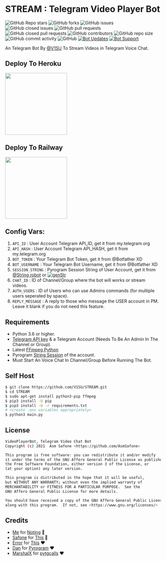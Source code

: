 # STREAM : Telegram Video Player Bot
![GitHub Repo stars](https://img.shields.io/github/stars/V1SU/STREAM?color=blue&style=flat)
![GitHub forks](https://img.shields.io/github/forks/V1SU/STREAM?color=green&style=flat)
![GitHub issues](https://img.shields.io/github/issues/V1SU/STREAM)
![GitHub closed issues](https://img.shields.io/github/issues-closed/V1SU/STREAM)
![GitHub pull requests](https://img.shields.io/github/issues-pr/V1SU/STREAM)
![GitHub closed pull requests](https://img.shields.io/github/issues-pr-closed/V1SU/STREAM)
![GitHub contributors](https://img.shields.io/github/contributors/V1SU/STREAM?style=flat)
![GitHub repo size](https://img.shields.io/github/repo-size/V1SU/STREAM?color=red)
![GitHub commit activity](https://img.shields.io/github/commit-activity/m/V1SU/STREAM)
![GitHub](https://img.shields.io/github/license/V1SU/STREAM)
[![Bot Updates](https://img.shields.io/badge/VideoPlayerBot-Updates%20Channel-green)](https://t.me/TrixieMusic)
[![Bot Support](https://img.shields.io/badge/VideoPlayerBot-Support%20Group-blue)](https://t.me/IndicSupport)

An Telegram Bot By [@V1SU](https://t.me/xxvasu) To Stream Videos in Telegram Voice Chat.


## Deploy To Heroku

<p><a href="https://heroku.com/deploy?template=https://github.com/V1SU/STREAM"> <img src="https://img.shields.io/badge/Deploy%20To%20Heroku-blueviolet?style=for-the-badge&logo=heroku" width="200""/></a></p>

## Deploy To Railway

<p><a href="https://railway.app/new/template?template=https%3A%2F%2Fgithub.com%2FV1SU%2FSTREAM&envs=API_ID%2CAPI_HASH%2CBOT_TOKEN%2CSESSION_STRING%2CCHAT_ID%2CAUTH_USERS%2CBOT_USERNAME%2CREPLY_MESSAGE&optionalEnvs=REPLY_MESSAGE&API_IDDesc=User+Account+Telegram+API_ID+get+it+from+my.telegram.org%2Fapps&API_HASHDesc=User+Account+Telegram+API_HASH+get+it+from+my.telegram.org%2Fapps&BOT_TOKENDesc=Your+Telegram+Bot+Token%2C+get+it+from+%40Botfather+XD&SESSION_STRINGDesc=Pyrogram+Session+String+of+User+Account%2C+get+it+from+%40String_robot&CHAT_IDDesc=ID+of+your+Channel+or+Group+where+the+bot+will+works+or+stream+videos&AUTH_USERSDesc=ID+of+Auth+Users+who+can+use+Admin+commands+%28for+multiple+users+seperated+by+space%29&BOT_USERNAMEDesc=Your+Telegram+Bot+Username+without+%40%2C+get+it+from+%40Botfather+XD&REPLY_MESSAGEDesc=A+reply+message+to+those+who+message+the+USER+account+in+PM.+Make+it+blank+if+you+do+not+need+this+feature.&REPLY_MESSAGEDefault=Hello+Sir%2C+I%27m+a+bot+to+stream+videos+on+telegram+voice+chat%2C+not+having+time+to+chat+with+you+%F0%9F%98%82%21&referralCode=SAFONE"> <img src="https://img.shields.io/badge/Deploy%20To%20Railway-blueviolet?style=for-the-badge&logo=railway" width="200""/></a></p>


## Config Vars:

1. `API_ID` : User Account Telegram API_ID, get it from my.telegram.org
2. `API_HASH` : User Account Telegram API_HASH, get it from my.telegram.org
3. `BOT_TOKEN` : Your Telegram Bot Token, get it from @Botfather XD
4. `BOT_USERNAME` : Your Telegram Bot Username, get it from @Botfather XD
4. `SESSION_STRING` : Pyrogram Session String of User Account, get it from [@String robot](http://t.me/String_robot) or [![genStr](https://img.shields.io/badge/repl.it-genStr-yellowgreen)](https://repl.it/@MrAryan/M4U)
5. `CHAT_ID` : ID of Channel/Group where the bot will works or stream videos.
6. `AUTH_USERS` : ID of Users who can use Admins commands (for multiple users seperated by space).
7. `REPLY_MESSAGE` : A reply to those who message the USER account in PM. Leave it blank if you do not need this feature.

## Requirements

- Python 3.6 or higher.
- [Telegram API key](https://docs.pyrogram.org/intro/quickstart#enjoy-the-api) 
& a Telegram Account (Needs To Be An Admin In The Channel or Group).
- Latest [FFmpeg Python](https://www.ffmpeg.org/)
- Pyrogram [String Session](http://t.me/String_robot) of the account.
- Must Start An Voice Chat In Channel/Group Before Running The Bot.

## Self Host

```sh
$ git clone https://github.com/V1SU/STREAM.git
$ cd STREAM
$ sudo apt-get install python3-pip ffmpeg
$ pip3 install -U pip
$ pip3 install -U -r requirements.txt
# <create .env variables appropriately>
$ python3 main.py
```


## License
```sh
VideoPlayerBot, Telegram Video Chat Bot
Copyright (c) 2021  Asm Safone <https://github.com/AsmSafone>

This program is free software: you can redistribute it and/or modify
it under the terms of the GNU Affero General Public License as published by
the Free Software Foundation, either version 3 of the License, or
(at your option) any later version.

This program is distributed in the hope that it will be useful,
but WITHOUT ANY WARRANTY; without even the implied warranty of
MERCHANTABILITY or FITNESS FOR A PARTICULAR PURPOSE.  See the
GNU Affero General Public License for more details.

You should have received a copy of the GNU Affero General Public License
along with this program.  If not, see <https://www.gnu.org/licenses/>
```

## Credits

- [Me](https://github.com/V1SU) for [Noting](https://github.com/V1SU/STREAM) 😬
- [Safone](https://github.com/AsmSafone) for [This](https://github.com/AsmSafone/VideoPlayerBot) 😬
- [Error](https://github.com/AsmSafone) for [This](https://github.com/Sammy-XD/VcVideoPlayer) ❤️
- [Dan](https://github.com/delivrance) for [Pyrogram](https://github.com/pyrogram/pyrogram) ❤️
- [MarshalX](https://github.com/MarshalX) for [pytgcalls](https://github.com/MarshalX/tgcalls) ❤️
